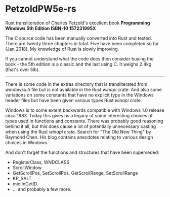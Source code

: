 # PetzoldPW5e-rs
Rust transliteration of Charles Petzold's excellent book **Programming Windows 
5th Edition ISBN-10 157231995X**

The C source code has been manually converted into Rust and tested. There are 
twenty three chapters in total. Five have been completed so far (Jan 2018). My 
knowledge of Rust is slowly improving.

If you cannot understand what the code does then consider buying the book - 
the 5th edition is a classic and the last using C. It weighs 2.4kg (that's over 
5lb).

___


There is some code in the extras directory that is transliterated from 
*windowsx.h* file but is not available in the Rust *winapi* crate. And also 
some variations on some constants that have no explicit type in the 
Windows header files but have been given various types Rust *winapi* crate.

Windows is to some extent backwards compatible with Windows 1.0 release 
circa 1983. Today this gives us a legacy of some interesting choices of types used 
in functions and constants. There was probably good reasoning behind it all,
but this does cause
a lot of potentially unnecessary casting when using the Rust *winapi* crate. Search for
"The Old New Thing" by Raymond Chen. His blog contains anecdotes relating to various
design choices in Windows.

And don't forget the functions and structures that have been superseded:

- RegisterClass, WNDCLASS
- ScrollWindow
- GetScrollPos, SetScrollPos, GetScrollRange, SetScrollRange
- KP_SALT
- midiInGetID
- ... and probably a few more.
